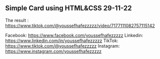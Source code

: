 ## Simple Card using HTML&CSS 29-11-22
The result : https://www.tiktok.com/@youssefhafezzzzz/video/7177111082757115142

Facebook: https://www.facebook.com/youssefhafezzzzz
Linkedin: https://www.linkedin.com/in/youssefhafezzzzz
TikTok: https://www.tiktok.com/@youssefhafezzzzz
Instagram: https://www.instagram.com/youssefhafezzzzz

